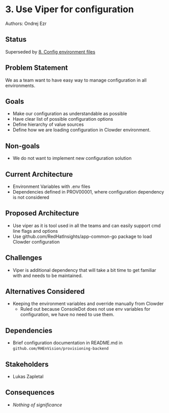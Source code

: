 # 3. Use Viper for configuration

Authors: Ondrej Ezr

## Status

Superseded by [8. Config environment files](008-config-env-files.md)


## Problem Statement

We as a team want to have easy way to manage configuration in all environments.

## Goals

* Make our configuration as understandable as possible
* Have clear list of possible configuration options
* Define hierarchy of value sources
* Define how we are loading configuration in Clowder environment.


## Non-goals

* We do not want to implement new configuration solution


## Current Architecture

* Environment Variables with .env files
* Dependencies defined in PROV00001, where configuration dependency is not considered


## Proposed Architecture

* Use viper as it is tool used in all the teams and can easily support cmd line flags and options
* Use github.com/RedHatInsights/app-common-go package to load Clowder configuration


## Challenges

* Viper is additional dependency that will take a bit time to get familiar with and needs to be maintained.


## Alternatives Considered

* Keeping the environment variables and override manually from Clowder
  * Ruled out because ConsoleDot does not use env variables for configuration, we have no need to use them.

## Dependencies

* Brief configuration documentation in README.md in `github.com/RHEnVision/provisioning-backend`

## Stakeholders

* Lukas Zapletal


## Consequences

* _Nothing of significance_
